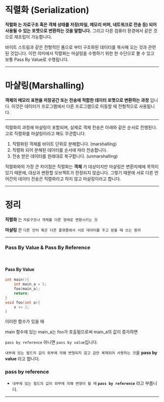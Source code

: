 #  직렬화 (Serialization)


__직렬화 는 자료구조 혹은 객체 상태를 저장(파일, 메모리 버퍼, 네트워크로 전송 등) 되어 사용될 수 있는 포멧으로 변환하는 것을 말합니다.__ 그리고 다른 컴퓨터 환경에서 같은 것으로 재조립이 가능합니다.

바이트 스트림과 같은 전형적인 폼으로 부터 구조화된 데이터를 복사해 오는 것과 관련된 것입니다. 이런 의미에서 직렬화는 마샬링을 수행하기 위한 한 수단으로 볼 수 있고 보통 Pass By Value로 수행됩니다.

<hr>

# 마샬링(Marshalling)

__객체의 메모리 표현을 저장공간 또는 전송에 적합한 데이터 포멧으로 변환하는 과정__ 입니다. 이것은 데이터가 프로그램에서 다른 프로그램으로 이동할 때 전형적으로 사용됩니다.

<hr>

직렬화의 과정에 마샬링이 포함되며, 실제로 객체 전송은  아래와 같은 순서로 진행된다. 고로 직렬화를 마샬링이라고 해도 무관합니다.

1. 직렬화된 객체를 바이트 단위로 분해합니다. (marshalling)
2. 직렬화 되어 분해된 데이터를 순서에 따라 전송합니다.
3. 전송 받은 데이터를 원래대로 복구합니다. (unmarshalling)

직렬화와의 가장 큰 차이점은 직렬화는 __객체__ 가 대상이지만 마샬링은 변환자체에 목적이 있기 때문에, 대상과 변환할 오브젝트가 한정되지 않습니다. 그렇기 때문에 서로 다른 언어간의 데이터 전송은 직렬화라고 하지 않고 마샬링이라고 합니다.

<hr>

# 정리

__직렬화__ 는 ``자료구조나 객체를 다른 형태로 변환시키는 것``


__마샬링__ 은 ``다른 언어 혹은 다른 플랫폼에서 서로 데이터를 주고 받을 때 쓰는 용어``

<hr>

### Pass By Value & Pass By Reference

<br>

#### Pass By Value

```c
int main(){
	int main_a = 5;
	foo(main_a);
	return;
}
void foo(int a){
	x += 1;
}
```

이러한 함수가 있을 때

main 함수에 있는 main_a는 foo가 호출됨으로써 main_a의 값이 증가하면

``pass by reference`` 아니면 ``pass by value``입니다.

 

``내부에 있는 필드의 값이 외부에 의해 변형되지 않고 값만 복제되어 사용하는 것``을 __pass by value__ 라고 합니다.

### pass by reference

- ``내부에 있는 필드의 값이 외부에 의해 변형이 될 때`` __``pass by reference``__  라고 부릅니다.

<hr>